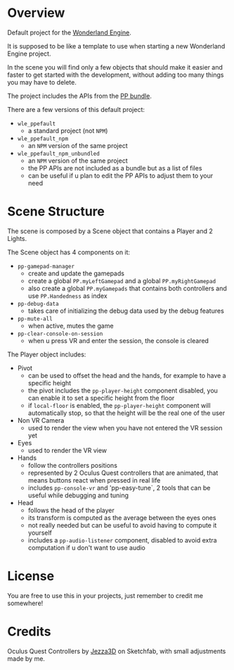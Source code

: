 # Overview

Default project for the [Wonderland Engine](https://wonderlandengine.com/).  

It is supposed to be like a template to use when starting a new Wonderland Engine project.  

In the scene you will find only a few objects that should make it easier and faster to get started with the development, without adding too many things you may have to delete. 

The project includes the APIs from the [PP bundle](https://github.com/SignorPipo/wle_pp).

There are a few versions of this default project:
- `wle_ppefault`
  * a standard project (not `NPM`)
- `wle_ppefault_npm`
  * an `NPM` version of the same project
- `wle_ppefault_npm_unbundled`
  * an `NPM` version of the same project
  * the PP APIs are not included as a bundle but as a list of files
  * can be useful if u plan to edit the PP APIs to adjust them to your need

# Scene Structure
The scene is composed by a Scene object that contains a Player and 2 Lights.

The Scene object has 4 components on it:
- `pp-gamepad-manager`
  * create and update the gamepads
  * create a global `PP.myLeftGamepad` and a global `PP.myRightGamepad`
  * also create a global `PP.myGamepads` that contains both controllers and use `PP.Handedness` as index
- `pp-debug-data`
  * takes care of initializing the debug data used by the debug features
- `pp-mute-all`
  * when active, mutes the game
- `pp-clear-console-on-session`
  * when u press VR and enter the session, the console is cleared

The Player object includes:
- Pivot
  * can be used to offset the head and the hands, for example to have a specific height
  * the pivot includes the `pp-player-height` component disabled, you can enable it to set a specific height from the floor
  * if `local-floor` is enabled, the `pp-player-height` component will automatically stop, so that the height will be the real one of the user
- Non VR Camera
  * used to render the view when you have not entered the VR session yet
- Eyes
  * used to render the VR view
- Hands
  * follow the controllers positions
  * represented by 2 Oculus Quest controllers that are animated, that means buttons react when pressed in real life
  * includes `pp-console-vr` and 'pp-easy-tune`, 2 tools that can be useful while debugging and tuning
- Head
  * follows the head of the player
  * its transform is computed as the average between the eyes ones
  * not really needed but can be useful to avoid having to compute it yourself
  * includes a `pp-audio-listener` component, disabled to avoid extra computation if u don't want to use audio

# License
You are free to use this in your projects, just remember to credit me somewhere!

# Credits
Oculus Quest Controllers by [Jezza3D](https://sketchfab.com/Jezza3D) on Sketchfab, with small adjustments made by me.
